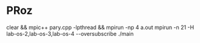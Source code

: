 # PRoz
clear && mpic++ pary.cpp -lpthread && mpirun -np 4 a.out
mpirun -n 21 -H lab-os-2,lab-os-3,lab-os-4 --oversubscribe ./main
